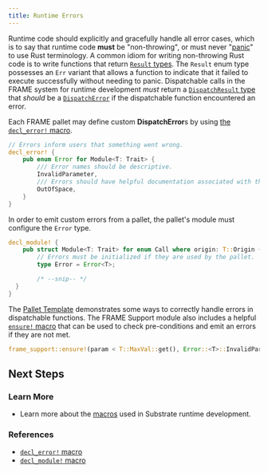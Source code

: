 ```yaml
---
title: Runtime Errors
---
```


Runtime code should explicitly and gracefully handle all error cases, which is to say that runtime
code **must** be "non-throwing", or must never
"[panic](https://doc.rust-lang.org/book/ch09-03-to-panic-or-not-to-panic.html)" to use Rust
terminology. A common idiom for writing non-throwing Rust code is to write functions that return
[`Result` types](https://substrate.dev/rustdocs/v2.0.0/frame_support/dispatch/result/enum.Result.html).
The `Result` enum type possesses an `Err` variant that allows a function to indicate that it failed
to execute successfully without needing to panic. Dispatchable calls in the FRAME system for runtime
development _must_ return a
[`DispatchResult` type](https://substrate.dev/rustdocs/v2.0.0/frame_support/dispatch/type.DispatchResult.html)
that _should_ be a
[`DispatchError`](https://substrate.dev/rustdocs/v2.0.0/frame_support/dispatch/enum.DispatchError.html)
if the dispatchable function encountered an error.

Each FRAME pallet may define custom **DispatchError**s by using
[the `decl_error!` macro](macros#decl_error).

```rust
// Errors inform users that something went wrong.
decl_error! {
	pub enum Error for Module<T: Trait> {
		/// Error names should be descriptive.
		InvalidParameter,
		/// Errors should have helpful documentation associated with them.
		OutOfSpace,
	}
}
```

In order to emit custom errors from a pallet, the pallet's module must configure the `Error` type.

```rust
decl_module! {
	pub struct Module<T: Trait> for enum Call where origin: T::Origin {
		// Errors must be initialized if they are used by the pallet.
		type Error = Error<T>;

		/* --snip-- */
  }
}
```

The
[Pallet Template](https://github.com/substrate-developer-hub/substrate-pallet-template/blob/master/src/lib.rs)
demonstrates some ways to correctly handle errors in dispatchable functions. The FRAME Support
module also includes a helpful
[`ensure!` macro](https://substrate.dev/rustdocs/v2.0.0/frame_support/macro.ensure.html) that can be
used to check pre-conditions and emit an errors if they are not met.

```rust
frame_support::ensure!(param < T::MaxVal::get(), Error::<T>::InvalidParameter);
```

## Next Steps

### Learn More

- Learn more about the [macros](macros) used in Substrate runtime development.

### References

- [`decl_error!` macro](https://substrate.dev/rustdocs/v2.0.0/frame_support/macro.decl_error.html)
- [`decl_module!` macro](https://substrate.dev/rustdocs/v2.0.0/frame_support/macro.decl_module.html)
